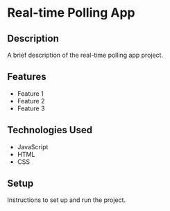 # Real-time Polling App

## Description

A brief description of the real-time polling app project.

## Features

- Feature 1
- Feature 2
- Feature 3

## Technologies Used

- JavaScript
- HTML
- CSS

## Setup

Instructions to set up and run the project.
